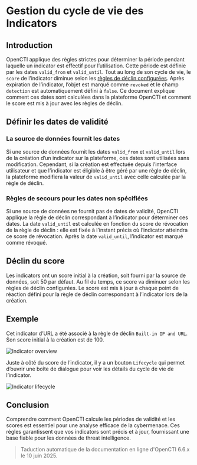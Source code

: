 # Gestion du cycle de vie des Indicators

## Introduction

OpenCTI applique des règles strictes pour déterminer la période pendant laquelle un indicator est effectif pour l’utilisation. Cette période est définie par les dates `valid_from` et `valid_until`. Tout au long de son cycle de vie, le `score` de l’indicator diminue selon les [règles de déclin configurées](../administration/decay-rules.md). Après expiration de l’indicator, l’objet est marqué comme `revoked` et le champ `detection` est automatiquement défini à `false`. Ce document explique comment ces dates sont calculées dans la plateforme OpenCTI et comment le score est mis à jour avec les règles de déclin.

## Définir les dates de validité

### La source de données fournit les dates

Si une source de données fournit les dates `valid_from` et `valid_until` lors de la création d’un indicator sur la plateforme, ces dates sont utilisées sans modification. Cependant, si la création est effectuée depuis l’interface utilisateur et que l’indicator est éligible à être géré par une règle de déclin, la plateforme modifiera la valeur de `valid_until` avec celle calculée par la règle de déclin.

### Règles de secours pour les dates non spécifiées

Si une source de données ne fournit pas de dates de validité, OpenCTI applique la règle de déclin correspondant à l’indicator pour déterminer ces dates.
La date `valid_until` est calculée en fonction du score de révocation de la règle de déclin : elle est fixée à l’instant précis où l’indicator atteindra ce score de révocation.
Après la date `valid_until`, l’indicator est marqué comme révoqué.

## Déclin du score

Les indicators ont un score initial à la création, soit fourni par la source de données, soit 50 par défaut.
Au fil du temps, ce score va diminuer selon les règles de déclin configurées.
Le score est mis à jour à chaque point de réaction défini pour la règle de déclin correspondant à l’indicator lors de la création.

## Exemple

Cet indicator d’URL a été associé à la règle de déclin `Built-in IP and URL`. Son score initial à la création est de 100.

![Indicator overview](./assets/indicators-lifecycle-example-overview.png)

Juste à côté du score de l’indicator, il y a un bouton `Lifecycle` qui permet d’ouvrir une boîte de dialogue pour voir les détails du cycle de vie de l’indicator.

![Indicator lifecycle](./assets/indicators-lifecycle-example-dialog.png)

## Conclusion

Comprendre comment OpenCTI calcule les périodes de validité et les scores est essentiel pour une analyse efficace de la cybermenace. Ces règles garantissent que vos indicators sont précis et à jour, fournissant une base fiable pour les données de threat intelligence.



> Taduction automatique de la documentation en ligne d'OpenCTI 6.6.x le 10 juin 2025.